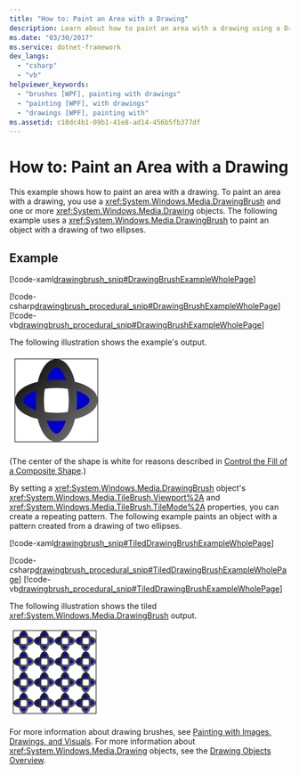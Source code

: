 ```yaml
---
title: "How to: Paint an Area with a Drawing"
description: Learn about how to paint an area with a drawing using a DrawingBrush and one or more Drawing objects.
ms.date: "03/30/2017"
ms.service: dotnet-framework
dev_langs:
  - "csharp"
  - "vb"
helpviewer_keywords:
  - "brushes [WPF], painting with drawings"
  - "painting [WPF], with drawings"
  - "drawings [WPF], painting with"
ms.assetid: c10dc4b1-09b1-41e8-ad14-456b5fb377df
---
```

# How to: Paint an Area with a Drawing

This example shows how to paint an area with a drawing. To paint an area with a drawing, you use a <xref:System.Windows.Media.DrawingBrush> and one or more <xref:System.Windows.Media.Drawing> objects.   The following example uses a <xref:System.Windows.Media.DrawingBrush> to paint an object with a drawing of two ellipses.

## Example

[!code-xaml[drawingbrush_snip#DrawingBrushExampleWholePage](~/samples/snippets/csharp/VS_Snippets_Wpf/drawingbrush_snip/CS/DrawingBrushExample.xaml#drawingbrushexamplewholepage)]

[!code-csharp[drawingbrush_procedural_snip#DrawingBrushExampleWholePage](~/samples/snippets/csharp/VS_Snippets_Wpf/drawingbrush_procedural_snip/CSharp/DrawingBrushExample.cs#drawingbrushexamplewholepage)]
[!code-vb[drawingbrush_procedural_snip#DrawingBrushExampleWholePage](~/samples/snippets/visualbasic/VS_Snippets_Wpf/drawingbrush_procedural_snip/VisualBasic/DrawingBrushExample.vb#drawingbrushexamplewholepage)]

The following illustration shows the example's output.

![Output from a DrawingBrush](./media/graphicsmm-drawingbrush-simple.png "graphicsmm_drawingbrush_simple")

(The center of the shape is white for reasons described in     [Control the Fill of a Composite Shape](how-to-control-the-fill-of-a-composite-shape.md).)

By setting a <xref:System.Windows.Media.DrawingBrush> object's <xref:System.Windows.Media.TileBrush.Viewport%2A> and <xref:System.Windows.Media.TileBrush.TileMode%2A> properties, you can create a repeating pattern. The following example paints an object with a pattern created from a drawing of two ellipses.

[!code-xaml[drawingbrush_snip#TiledDrawingBrushExampleWholePage](~/samples/snippets/csharp/VS_Snippets_Wpf/drawingbrush_snip/CS/TiledDrawingBrushExample.xaml#tileddrawingbrushexamplewholepage)]

[!code-csharp[drawingbrush_procedural_snip#TiledDrawingBrushExampleWholePage](~/samples/snippets/csharp/VS_Snippets_Wpf/drawingbrush_procedural_snip/CSharp/TiledDrawingBrushExample.cs#tileddrawingbrushexamplewholepage)]
[!code-vb[drawingbrush_procedural_snip#TiledDrawingBrushExampleWholePage](~/samples/snippets/visualbasic/VS_Snippets_Wpf/drawingbrush_procedural_snip/VisualBasic/TiledDrawingBrushExample.vb#tileddrawingbrushexamplewholepage)]

The following illustration shows the tiled <xref:System.Windows.Media.DrawingBrush> output.

![Tiled output from a DrawingBrush](./media/graphicsmm-drawingbrush-tiled.png "graphicsmm_drawingbrush_tiled")

For more information about drawing brushes, see [Painting with Images, Drawings, and Visuals](painting-with-images-drawings-and-visuals.md). For more information about <xref:System.Windows.Media.Drawing> objects, see the [Drawing Objects Overview](drawing-objects-overview.md).
